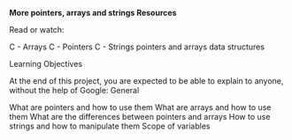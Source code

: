 __More pointers, arrays and strings Resources__

Read or watch:

C - Arrays
C - Pointers
C - Strings
pointers and arrays
data structures

Learning Objectives

At the end of this project, you are expected to be able to explain to anyone, without the help of Google: General

What are pointers and how to use them
What are arrays and how to use them
What are the differences between pointers and arrays
How to use strings and how to manipulate them
Scope of variables